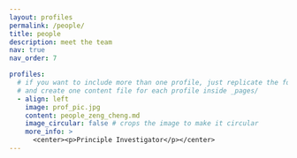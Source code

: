 ```yaml
---
layout: profiles
permalink: /people/
title: people
description: meet the team
nav: true
nav_order: 7

profiles:
  # if you want to include more than one profile, just replicate the following block
  # and create one content file for each profile inside _pages/
  - align: left
    image: prof_pic.jpg
    content: people_zeng_cheng.md
    image_circular: false # crops the image to make it circular
    more_info: >
      <center><p>Principle Investigator</p></center>
---
```

